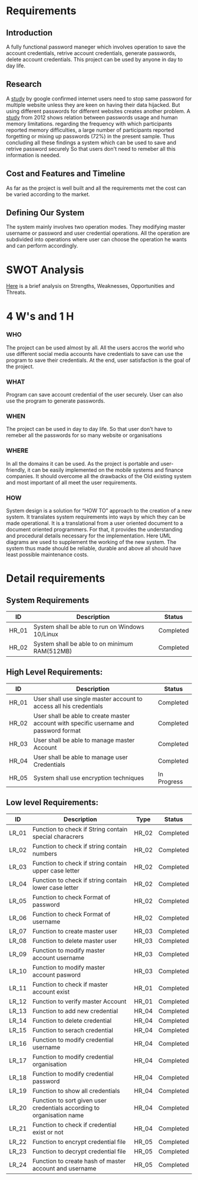 # Requirements

## Introduction

A fully functional password maneger which involves operation to save the account credentials, retrive account credentials, generate passwords, delete account credentials. This project can be used by anyone in day to day life.

## Research

A [study](https://www.vice.com/en/article/zmjvm9/hundreds-of-thousands-of-people-are-using-passwords-that-have-already-been-hacked-google-says) by google confirmed internet users need to stop same password for multiple website unless they are keen on having their data hijacked. But using different passwords for different websites creates another problem. A [study](https://www.ncbi.nlm.nih.gov/pmc/articles/PMC3515440/) from 2012 shows relation between passwords usage and human memory limitations. regarding the frequency with which participants reported memory difficulties, a large number of participants reported forgetting or mixing up passwords (72%) in the present sample. Thus concluding all these findings a system which can be used to save and retrive password securely So that users don't need to remeber all this information is needed.

## Cost and Features and Timeline

As far as the project is well built and all the requirements met the cost can be varied according to the market.

## Defining Our System

The system mainly involves two operation modes. They modifying master username or password and user credential operations. All the operation are subdivided into operations where user can choose the operation he wants and can perform accordingly.

# SWOT Analysis

[Here](https://github.com/AnkitDhiman2/SDLC_28_Project/blob/main/1_Requirements/TexPAd%20password%20maneger-1.png) is a brief analysis on Strengths, Weaknesses, Opportunities and Threats.

# 4 W's and 1 H

### WHO

The project can be used almost by all. All the users accros the world who use different social media accounts have credentials to save can use the program to save their credentials. At the end, user satisfaction is the goal of the project.

### WHAT

Program can save account credential of the user securely. User can also use the program to generate passwords.

### WHEN

The project can be used in day to day life. So that user don't have to remeber all the passwords for so many website or organisations

### WHERE

In all the domains it can be used. As the project is portable and user-friendly, it can be easily implemented on the mobile systems and finance companies. It should overcome all the drawbacks of the Old existing system and most important of all meet the user requirements.

### HOW

System design is a solution for “HOW TO” approach to the creation of a new system. It translates system requirements into ways by which they can be made operational. It is a translational from a user oriented document to a document oriented programmers. For that, it provides the understanding and procedural details necessary for the implementation. Here UML diagrams are used to supplement the working of the new system. The system thus made should be reliable, durable and above all should have least possible maintenance costs.

# Detail requirements

## System Requirements

| ID    | Description                                     | Status      |
| ----- | ----------------------------------------------- | ----------- |
| HR_01 | System shall be able to run on Windows 10/Linux | Completed   |
| HR_02 | System shall be able to on minimum RAM(512MB)   | Completed   |

## High Level Requirements:

| ID    | Description                                                                            | Status      |
| ----- | -------------------------------------------------------------------------------------- | ----------- |
| HR_01 | User shall use single master account to access all his credentials                     | Completed |
| HR_02 | User shall be able to create master account with specific username and password format | Completed |
| HR_03 | User shall be able to manage master Account                                            | Completed |
| HR_04 | User shall be able to manage user Credentials                                          | Completed |
| HR_05 | System shall use encryption techniques                                                 | In Progress |

## Low level Requirements:

| ID    | Description                                                            | Type  | Status      |
| ----- | ---------------------------------------------------------------------- | ----- | ----------- |
| LR_01 | Function to check if String contain special characrers                 | HR_02 | Completed |
| LR_02 | Function to check if string contain numbers                            | HR_02 | Completed |
| LR_03 | Function to check if string contain upper case letter                  | HR_02 | Completed |
| LR_04 | Function to check if string contain lower case letter                  | HR_02 | Completed |
| LR_05 | Function to check Format of password                                   | HR_02 | Completed |
| LR_06 | Function to check Format of username                                   | HR_02 | Completed |
| LR_07 | Function to create master user                                         | HR_03 | Completed |
| LR_08 | Function to delete master user                                         | HR_03 | Completed |
| LR_09 | Function to modify master account username                             | HR_03 | Completed |
| LR_10 | Function to modify master account pasword                              | HR_03 | Completed |
| LR_11 | Function to check if master account exist                              | HR_01 | Completed |
| LR_12 | Function to verify master Account                                      | HR_01 | Completed |
| LR_13 | Function to add new credential                                         | HR_04 | Completed |
| LR_14 | Function to delete credential                                          | HR_04 | Completed |
| LR_15 | Function to serach credential                                          | HR_04 | Completed |
| LR_16 | Function to modify credential username                                 | HR_04 | Completed |
| LR_17 | Function to modify credential organisation                             | HR_04 | Completed |
| LR_18 | Function to modify credential password                                 | HR_04 | Completed |
| LR_19 | Function to show all credentials                                       | HR_04 | Completed |
| LR_20 | Function to sort given user credentials according to organisation name | HR_04 | Completed |
| LR_21 | Function to check if credential exist or not                           | HR_04 | Completed |
| LR_22 | Function to encrypt credential file                                    | HR_05 | Completed |
| LR_23 | Function to decrypt credential file                                    | HR_05 | Completed |
| LR_24 | Function to create hash of master account and username                 | HR_05 | Completed |
